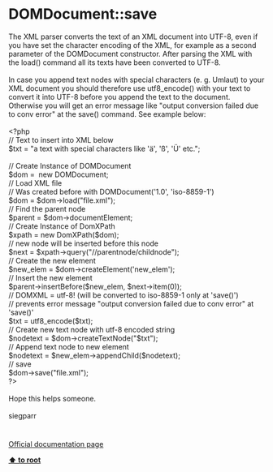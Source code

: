 # DOMDocument::save




<div class="phpcode"><span class="html">
The XML parser converts the text of an XML document into UTF-8, even if you have set the character encoding of the XML, for example as a second parameter of the DOMDocument constructor. After parsing the XML with the load() command all its texts have been converted to UTF-8.<br><br>In case you append text nodes with special characters (e. g. Umlaut) to your XML document you should therefore use utf8_encode() with your text to convert it into UTF-8 before you append the text to the document. Otherwise you will get an error message like &quot;output conversion failed due to conv error&quot; at the save() command. See example below:<br><br><span class="default">&lt;?php<br></span><span class="comment">// Text to insert into XML below<br></span><span class="default">$txt </span><span class="keyword">= </span><span class="string">&quot;a text with special characters like &apos;&#xE4;&apos;, &apos;&#xDF;&apos;, &apos;&#xDC;&apos; etc.&quot;</span><span class="keyword">;<br><br></span><span class="comment">// Create Instance of DOMDocument<br></span><span class="default">$dom </span><span class="keyword">=&#xA0; new </span><span class="default">DOMDocument</span><span class="keyword">;<br></span><span class="comment">// Load XML file<br>// Was created before with DOMDocument(&apos;1.0&apos;, &apos;iso-8859-1&apos;)<br></span><span class="default">$dom </span><span class="keyword">= </span><span class="default">$dom</span><span class="keyword">-&gt;</span><span class="default">load</span><span class="keyword">(</span><span class="string">&quot;file.xml&quot;</span><span class="keyword">);<br></span><span class="comment">// Find the parent node<br></span><span class="default">$parent </span><span class="keyword">= </span><span class="default">$dom</span><span class="keyword">-&gt;</span><span class="default">documentElement</span><span class="keyword">;<br></span><span class="comment">// Create Instance of DomXPath<br></span><span class="default">$xpath </span><span class="keyword">= new </span><span class="default">DomXPath</span><span class="keyword">(</span><span class="default">$dom</span><span class="keyword">);<br></span><span class="comment">// new node will be inserted before this node<br></span><span class="default">$next </span><span class="keyword">= </span><span class="default">$xpath</span><span class="keyword">-&gt;</span><span class="default">query</span><span class="keyword">(</span><span class="string">&quot;//parentnode/childnode&quot;</span><span class="keyword">);<br></span><span class="comment">// Create the new element<br></span><span class="default">$new_elem </span><span class="keyword">= </span><span class="default">$dom</span><span class="keyword">-&gt;</span><span class="default">createElement</span><span class="keyword">(</span><span class="string">&apos;new_elem&apos;</span><span class="keyword">);<br></span><span class="comment">// Insert the new element<br></span><span class="default">$parent</span><span class="keyword">-&gt;</span><span class="default">insertBefore</span><span class="keyword">(</span><span class="default">$new_elem</span><span class="keyword">, </span><span class="default">$next</span><span class="keyword">-&gt;</span><span class="default">item</span><span class="keyword">(</span><span class="default">0</span><span class="keyword">));<br></span><span class="comment">// DOMXML = utf-8! (will be converted to iso-8859-1 only at &apos;save()&apos;)<br>// prevents error message &quot;output conversion failed due to conv error&quot; at &apos;save()&apos;<br></span><span class="default">$txt </span><span class="keyword">= </span><span class="default">utf8_encode</span><span class="keyword">(</span><span class="default">$txt</span><span class="keyword">);<br></span><span class="comment">// Create new text node with utf-8 encoded string<br></span><span class="default">$nodetext </span><span class="keyword">= </span><span class="default">$dom</span><span class="keyword">-&gt;</span><span class="default">createTextNode</span><span class="keyword">(</span><span class="string">&quot;</span><span class="default">$txt</span><span class="string">&quot;</span><span class="keyword">);<br></span><span class="comment">// Append text node to new element<br></span><span class="default">$nodetext </span><span class="keyword">= </span><span class="default">$new_elem</span><span class="keyword">-&gt;</span><span class="default">appendChild</span><span class="keyword">(</span><span class="default">$nodetext</span><span class="keyword">);<br></span><span class="comment">// save <br></span><span class="default">$dom</span><span class="keyword">-&gt;</span><span class="default">save</span><span class="keyword">(</span><span class="string">&quot;file.xml&quot;</span><span class="keyword">);<br></span><span class="default">?&gt;<br></span><br>Hope this helps someone.<br><br>siegparr</span>
</div>
  

#

[Official documentation page](https://www.php.net/manual/en/domdocument.save.php)

**[⬆ to root](/)**